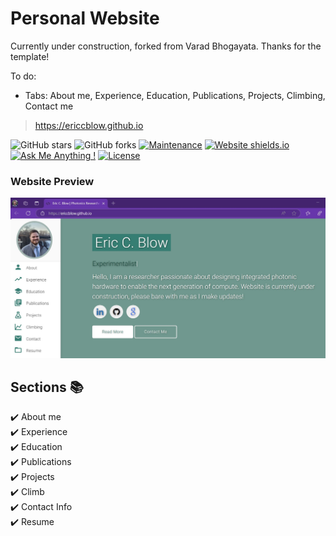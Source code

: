 # Personal Website

Currently under construction, forked from Varad Bhogayata. Thanks for the template!

To do: 
- Tabs: About me, Experience, Education, Publications, Projects, Climbing, Contact me

> https://ericcblow.github.io

![GitHub stars](https://img.shields.io/github/stars/ericcblow/ericcblow.github.io) 
![GitHub forks](https://img.shields.io/github/forks/ericcblow/ericcblow.github.io)
[![Maintenance](https://img.shields.io/badge/maintained-yes-green.svg)](https://github.com/ericcblow/ericcblow.github.io/commits/master)
[![Website shields.io](https://img.shields.io/badge/website-up-yellow)](http://ericcblow.github.io/)
[![Ask Me Anything !](https://img.shields.io/badge/ask%20me-linkedin-1abc9c.svg)](https://www.linkedin.com/in/ericcblow/)
[![License](http://img.shields.io/:license-mit-blue.svg?style=flat-square)](http://badges.mit-license.org)

### Website Preview
<p align="center"> 
  <kbd>
    <a href="https://ericcblow.github.io" target="_blank"><img src="examples/preview.jpg">
  </a>
  </kbd>
</p>


## Sections 📚
✔️ About me \
✔️ Experience \
✔️ Education \
✔️ Publications \
✔️ Projects \
✔️ Climb \
✔️ Contact Info \
✔️ Resume